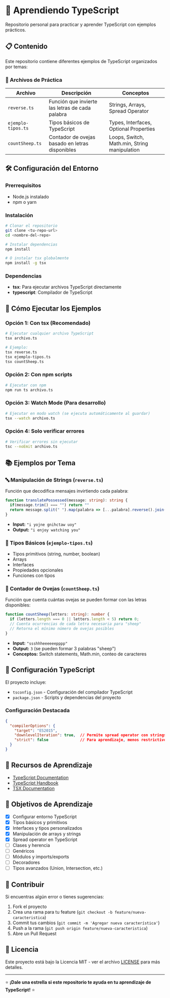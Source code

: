 # 🚀 Aprendiendo TypeScript

Repositorio personal para practicar y aprender TypeScript con ejemplos prácticos.

## 📋 Contenido

Este repositorio contiene diferentes ejemplos de TypeScript organizados por temas:

### 📁 Archivos de Práctica

| Archivo | Descripción | Conceptos |
|---------|-------------|-----------|
| `reverse.ts` | Función que invierte las letras de cada palabra | Strings, Arrays, Spread Operator |
| `ejemplo-tipos.ts` | Tipos básicos de TypeScript | Types, Interfaces, Optional Properties |
| `countSheep.ts` | Contador de ovejas basado en letras disponibles | Loops, Switch, Math.min, String manipulation |


## 🛠️ Configuración del Entorno

### Prerrequisitos
- Node.js instalado
- npm o yarn

### Instalación
```bash
# Clonar el repositorio
git clone <tu-repo-url>
cd <nombre-del-repo>

# Instalar dependencias
npm install

# O instalar tsx globalmente
npm install -g tsx
```

### Dependencias
- **tsx**: Para ejecutar archivos TypeScript directamente
- **typescript**: Compilador de TypeScript

## 🚀 Cómo Ejecutar los Ejemplos

### Opción 1: Con tsx (Recomendado)
```bash
# Ejecutar cualquier archivo TypeScript
tsx archivo.ts

# Ejemplo:
tsx reverse.ts
tsx ejemplo-tipos.ts
tsx countSheep.ts
```

### Opción 2: Con npm scripts
```bash
# Ejecutar con npm
npm run ts archivo.ts
```

### Opción 3: Watch Mode (Para desarrollo)
```bash
# Ejecutar en modo watch (se ejecuta automáticamente al guardar)
tsx --watch archivo.ts
```

### Opción 4: Solo verificar errores
```bash
# Verificar errores sin ejecutar
tsc --noEmit archivo.ts
```

## 📚 Ejemplos por Tema

### 🔤 Manipulación de Strings (`reverse.ts`)
Función que decodifica mensajes invirtiendo cada palabra:
```typescript
function translatePossessed(message: string): string {
  if(message.trim() === "") return ""
  return message.split(" ").map(palabra => [...palabra].reverse().join("")).join(" ")
}
```
- **Input:** `"i yojne gnihctaw uoy"`
- **Output:** `"i enjoy watching you"`

### 📝 Tipos Básicos (`ejemplo-tipos.ts`)
- Tipos primitivos (string, number, boolean)
- Arrays
- Interfaces
- Propiedades opcionales
- Funciones con tipos

### 🐑 Contador de Ovejas (`countSheep.ts`)
Función que cuenta cuántas ovejas se pueden formar con las letras disponibles:
```typescript
function countSheep(letters: string): number {
  if (letters.length === 0 || letters.length < 5) return 0;
  // Cuenta ocurrencias de cada letra necesaria para "sheep"
  // Retorna el mínimo número de ovejas posibles
}
```
- **Input:** `"ssshhheeeeeepppp"`
- **Output:** `3` (se pueden formar 3 palabras "sheep")
- **Conceptos:** Switch statements, Math.min, conteo de caracteres

## 🔧 Configuración TypeScript

El proyecto incluye:
- `tsconfig.json` - Configuración del compilador TypeScript
- `package.json` - Scripts y dependencias del proyecto

### Configuración Destacada
```json
{
  "compilerOptions": {
    "target": "ES2015",
    "downlevelIteration": true,  // Permite spread operator con strings
    "strict": false              // Para aprendizaje, menos restrictivo
  }
}
```

## 📖 Recursos de Aprendizaje

- [TypeScript Documentation](https://www.typescriptlang.org/docs/)
- [TypeScript Handbook](https://www.typescriptlang.org/docs/handbook/intro.html)
- [TSX Documentation](https://github.com/esbuild-kit/tsx)

## 🎯 Objetivos de Aprendizaje

- [x] Configurar entorno TypeScript
- [x] Tipos básicos y primitivos
- [x] Interfaces y tipos personalizados
- [x] Manipulación de arrays y strings
- [x] Spread operator en TypeScript
- [ ] Clases y herencia
- [ ] Genéricos
- [ ] Módulos y imports/exports
- [ ] Decoradores
- [ ] Tipos avanzados (Union, Intersection, etc.)

## 🤝 Contribuir

Si encuentras algún error o tienes sugerencias:
1. Fork el proyecto
2. Crea una rama para tu feature (`git checkout -b feature/nueva-caracteristica`)
3. Commit tus cambios (`git commit -m 'Agregar nueva característica'`)
4. Push a la rama (`git push origin feature/nueva-caracteristica`)
5. Abre un Pull Request

## 📄 Licencia

Este proyecto está bajo la Licencia MIT - ver el archivo [LICENSE](LICENSE) para más detalles.

---

⭐ **¡Dale una estrella si este repositorio te ayuda en tu aprendizaje de TypeScript!** ⭐